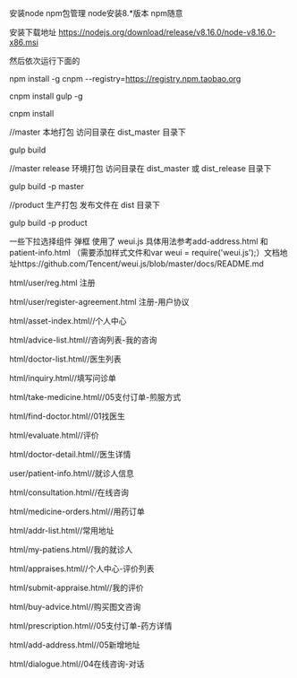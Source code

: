 安装node npm包管理 node安装8.*版本 npm随意

安装下载地址 https://nodejs.org/download/release/v8.16.0/node-v8.16.0-x86.msi

然后依次运行下面的 

npm install -g cnpm --registry=https://registry.npm.taobao.org

cnpm install gulp -g

cnpm install

//master 本地打包 访问目录在 dist_master 目录下

gulp build 

//master release 环境打包 访问目录在 dist_master 或 dist_release 目录下

gulp build -p master

//product 生产打包 发布文件在 dist 目录下

gulp build -p product

一些下拉选择组件  弹框 使用了 weui.js 具体用法参考add-address.html 和patient-info.html （需要添加样式文件和var weui = require('weui.js');）文档地址https://github.com/Tencent/weui.js/blob/master/docs/README.md

html/user/reg.html 注册

html/user/register-agreement.html  注册-用户协议

html/asset-index.html//个人中心

html/advice-list.html//咨询列表-我的咨询

html/doctor-list.html//医生列表

html/inquiry.html//填写问诊单

html/take-medicine.html//05支付订单-煎服方式

html/find-doctor.html//01找医生

html/evaluate.html//评价

html/doctor-detail.html//医生详情

user/patient-info.html//就诊人信息

html/consultation.html//在线咨询

html/medicine-orders.html//用药订单

html/addr-list.html//常用地址

html/my-patiens.html//我的就诊人

html/appraises.html//个人中心-评价列表

html/submit-appraise.html//我的评价

html/buy-advice.html//购买图文咨询

html/prescription.html//05支付订单-药方详情

html/add-address.html//05新增地址

html/dialogue.html//04在线咨询-对话


